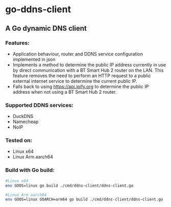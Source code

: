 # go-ddns-client
A Go dynamic DNS client
------
### Features:
* Application behaviour, router and DDNS service configuration implemented in json
* Implements a method to determine the public IP address currently in use by direct communication with a 
  BT Smart Hub 2 router on the LAN. This feature removes the need to perform an HTTP request to a public external 
  internet service to determine the current public IP.
* Falls back to using https://api.ipify.org to determine the public IP address when not using a BT Smart Hub 2 router.
### Supported DDNS services:
* DuckDNS
* Namecheap
* NoIP
### Tested on:
* Linux x64
* Linux Arm aarch64
### Build with Go build:
```bash
#Linux x64
env GOOS=linux go build ./cmd/ddns-client/ddns-client.go
```
```bash
#Linux Arm aarch64
env GOOS=linux GOARCH=arm64 go build ./cmd/ddns-client/ddns-client.go
```


